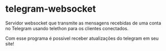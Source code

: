 # telegram-websocket
Servidor websocket que transmite as mensagens recebidas de uma conta no Telegram usando telethon para os clientes conectados.

Com esse programa é possivel receber atualizações do telegram em seu site!
